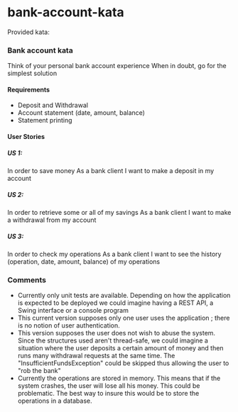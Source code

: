 # bank-account-kata
Provided kata:
### Bank account kata

Think of your personal bank account experience When in doubt, go for the simplest solution

#### Requirements
- Deposit and Withdrawal
- Account statement (date, amount, balance)
- Statement printing
#### User Stories
##### US 1:
In order to save money
As a bank client
I want to make a deposit in my account
##### US 2:
In order to retrieve some or all of my savings
As a bank client
I want to make a withdrawal from my account
##### US 3:
In order to check my operations
As a bank client
I want to see the history (operation, date, amount, balance) of my operations
### Comments
- Currently only unit tests are available. 
  Depending on how the application is expected to be deployed we could imagine
  having a REST API, a Swing interface or a console program
- This current version supposes only one user uses the application ;
  there is no notion of user authentication.
- This version supposes the user does not wish to abuse the system. Since the structures used aren't thread-safe,
  we could imagine a situation where the user deposits a certain amount of money and then runs
  many withdrawal requests at the same time. The "InsufficientFundsException"
  could be skipped thus allowing the user to "rob the bank"
- Currently the operations are stored in memory. This means that if the system crashes,
  the user will lose all his money. This could be problematic.
  The best way to insure this would be to store the operations in a database.